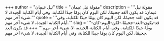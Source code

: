 +++
author = "نيل غيمان"
title = "مقولة نيل غيمان"
description = '''مقولة نيل غيمان: قد يكون الغد جحيمًا، لكن اليوم كان يومًا جيدًا للكتابة، وفي أيام الكتابة الجيدة، لا شيء آخر مهم.'''
quote = '''قد يكون الغد جحيمًا، لكن اليوم كان يومًا جيدًا للكتابة، وفي أيام الكتابة الجيدة، لا شيء آخر مهم.'''
slug = '''قد-يكون-الغد-جحيمًا،-لكن-اليوم-كان-يومًا-جيدًا-للكتابة،-وفي-أيام-الكتابة-الجيدة،-لا-شيء-آخر-مهم'''
+++
قد يكون الغد جحيمًا، لكن اليوم كان يومًا جيدًا للكتابة، وفي أيام الكتابة الجيدة، لا شيء آخر مهم.
